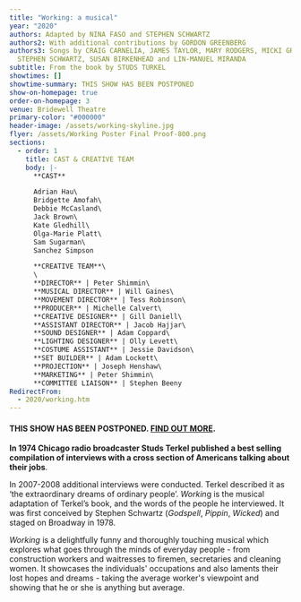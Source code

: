 ```yaml
---
title: "Working: a musical"
year: "2020"
authors: Adapted by NINA FASO and STEPHEN SCHWARTZ
authors2: With additional contributions by GORDON GREENBERG
authors3: Songs by CRAIG CARNELIA, JAMES TAYLOR, MARY RODGERS, MICKI GRANT,
  STEPHEN SCHWARTZ, SUSAN BIRKENHEAD and LIN-MANUEL MIRANDA
subtitle: From the book by STUDS TURKEL
showtimes: []
showtime-summary: THIS SHOW HAS BEEN POSTPONED
show-on-homepage: true
order-on-homepage: 3
venue: Bridewell Theatre
primary-color: "#000000"
header-image: /assets/working-skyline.jpg
flyer: /assets/Working Poster Final Proof-800.png
sections:
  - order: 1
    title: CAST & CREATIVE TEAM
    body: |-
      **CAST**

      Adrian Hau\
      Bridgette Amofah\
      Debbie McCasland\
      Jack Brown\
      Kate Gledhill\
      Olga-Marie Platt\
      Sam Sugarman\
      Sanchez Simpson

      **CREATIVE TEAM**\
      \
      **DIRECTOR** | Peter Shimmin\
      **MUSICAL DIRECTOR** | Will Gaines\
      **MOVEMENT DIRECTOR** | Tess Robinson\
      **PRODUCER** | Michelle Calvert\
      **CREATIVE DESIGNER** | Gill Daniell\
      **ASSISTANT DIRECTOR** | Jacob Hajjar\
      **SOUND DESIGNER** | Adam Coppard\
      **LIGHTING DESIGNER** | Olly Levett\
      **COSTUME ASSISTANT** | Jessie Davidson\
      **SET BUILDER** | Adam Lockett\
      **PROJECTION** | Joseph Henshaw\
      **MARKETING** | Peter Shimmin\
      **COMMITTEE LIAISON** | Stephen Beeny
RedirectFrom:
  - 2020/working.htm
---
```

#### **THIS SHOW HAS BEEN POSTPONED. [FIND OUT MORE](/news/2020-03-26-a-message-to-our-members-and-friends).**

**In 1974 Chicago radio broadcaster Studs Terkel published a best selling compilation of interviews with a cross section of Americans talking about their jobs**.

In 2007-2008 additional interviews were conducted. Terkel described it as ‘the extraordinary dreams of ordinary people’. *Workin*g is the musical adaptation of Terkel’s book, and the words of the people he interviewed. It was first conceived by Stephen Schwartz (*Godspell*, *Pippin*, *Wicked*) and staged on Broadway in 1978.

*Working* is a delightfully funny and thoroughly touching musical which explores what goes through the minds of everyday people - from construction workers and waitresses to firemen, secretaries and cleaning women. It showcases the individuals' occupations and also laments their lost hopes and dreams - taking the average worker's viewpoint and showing that he or she is anything but average.